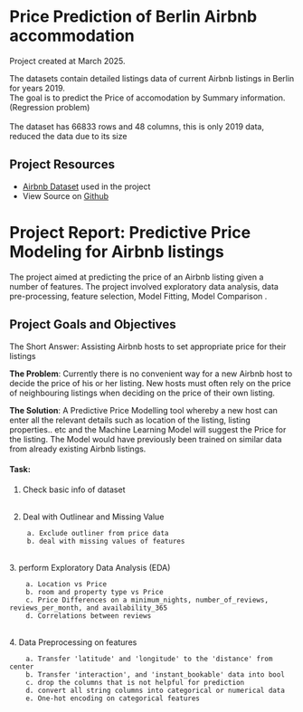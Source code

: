 # Price Prediction of Berlin Airbnb accommodation

Project created at March 2025.

The datasets contain detailed listings data of current Airbnb listings in Berlin for years 2019. <br>
The goal is to predict the Price of accomodation by Summary information. (Regression problem)<br>
 <br>
The dataset has 66833 rows and 48 columns, this is only 2019 data, reduced the data due to its size
 <br>


## Project Resources
<div class="row">
	  <ul>
	    <li><a href="https://www.kaggle.com/datasets/thedevastator/berlin-airbnb-ratings-how-hosts-measure-up">Airbnb Dataset</a> used in the project</li>
	    <li>View Source on <a href="https://github.com/rafatb/Berlin_Airbnb_Price_Prediction.git">Github</a></li>
	  </ul>
</div>


# Project Report: Predictive Price Modeling for Airbnb listings
The project aimed at predicting the price of an Airbnb listing given a number of features. The project involved exploratory data analysis, data pre-processing, feature selection, Model Fitting, Model Comparison .

## Project Goals and Objectives
<div class="row">
      <p style="margin-top:0px;">The Short Answer: Assisting Airbnb hosts to set appropriate price for their listings</p>
      <p class="p_no_top_gap">
        <b>The Problem</b>: Currently there is no convenient way for a new Airbnb host to decide the price of his or her listing. New hosts must often rely on the price of neighbouring listings when deciding on the price of their own listing.
      </p>
      <p class="p_no_top_gap">
        <b>The Solution</b>: A Predictive Price Modelling tool whereby a new host can enter all the relevant details such as location of the listing, listing properties.. etc and the Machine Learning Model will suggest the Price for the listing. The Model would have previously been trained on similar data from already existing Airbnb listings.
      </p>
 </div>


#### Task: 

1. Check basic info of dataset
<br><br>
2. Deal with Outlinear and Missing Value

        a. Exclude outliner from price data
        b. deal with missing values of features
<br>
3. perform Exploratory Data Analysis (EDA)

        a. Location vs Price
        b. room and property type vs Price
        c. Price Differences on a minimum_nights, number_of_reviews, reviews_per_month, and availability_365
        d. Correlations between reviews

<br>
4. Data Preprocessing on features

        a. Transfer 'latitude' and 'longitude' to the 'distance' from center
        b. Transfer 'interaction', and 'instant_bookable' data into bool
        c. drop the columns that is not helpful for prediction
        d. convert all string columns into categorical or numerical data 
        e. One-hot encoding on categorical features

<br>
